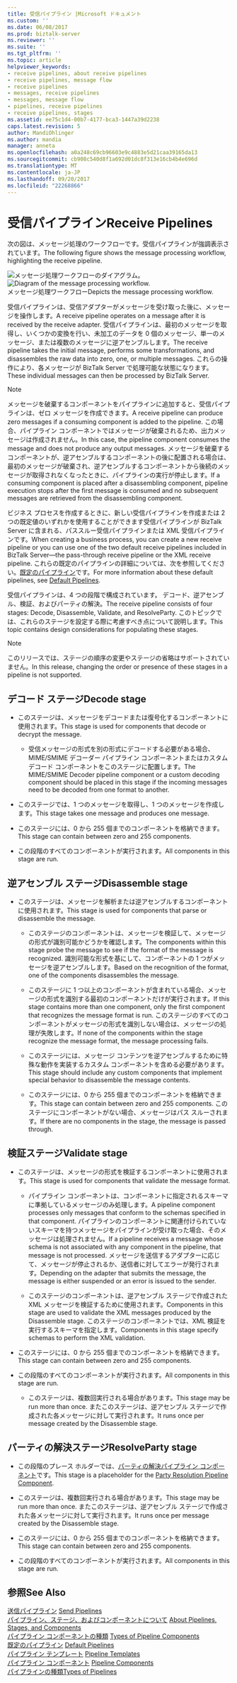 ```yaml
---
title: 受信パイプライン |Microsoft ドキュメント
ms.custom: ''
ms.date: 06/08/2017
ms.prod: biztalk-server
ms.reviewer: ''
ms.suite: ''
ms.tgt_pltfrm: ''
ms.topic: article
helpviewer_keywords:
- receive pipelines, about receive pipelines
- receive pipelines, message flow
- receive pipelines
- messages, receive pipelines
- messages, message flow
- pipelines, receive pipelines
- receive pipelines, stages
ms.assetid: ee75c1d4-00b7-4177-bca3-1447a39d2238
caps.latest.revision: 5
author: MandiOhlinger
ms.author: mandia
manager: anneta
ms.openlocfilehash: a0a248c69cb96603e9c4883e5d21caa39165da13
ms.sourcegitcommit: cb908c540d8f1a692d01dc8f313e16cb4b4e696d
ms.translationtype: MT
ms.contentlocale: ja-JP
ms.lasthandoff: 09/20/2017
ms.locfileid: "22268866"
---
```

# <a name="receive-pipelines"></a><span data-ttu-id="29050-102">受信パイプライン</span><span class="sxs-lookup"><span data-stu-id="29050-102">Receive Pipelines</span></span>
<span data-ttu-id="29050-103">次の図は、メッセージ処理のワークフローです。受信パイプラインが強調表示されています。</span><span class="sxs-lookup"><span data-stu-id="29050-103">The following figure shows the message processing workflow, highlighting the receive pipeline.</span></span>  
  
 <span data-ttu-id="29050-104">![メッセージ処理ワークフローのダイアグラム。](../core/media/ebiz-dev-busprcsb.gif "ebiz_dev_busprcsb")</span><span class="sxs-lookup"><span data-stu-id="29050-104">![Diagram of the message processing workflow.](../core/media/ebiz-dev-busprcsb.gif "ebiz_dev_busprcsb")</span></span>  
<span data-ttu-id="29050-105">メッセージ処理ワークフロー</span><span class="sxs-lookup"><span data-stu-id="29050-105">Depicts the message processing workflow.</span></span>  
  
 <span data-ttu-id="29050-106">受信パイプラインは、受信アダプターがメッセージを受け取った後に、メッセージを操作します。</span><span class="sxs-lookup"><span data-stu-id="29050-106">A receive pipeline operates on a message after it is received by the receive adapter.</span></span> <span data-ttu-id="29050-107">受信パイプラインは、最初のメッセージを取得し、いくつかの変換を行い、未加工のデータを 0 個のメッセージ、単一のメッセージ、または複数のメッセージに逆アセンブルします。</span><span class="sxs-lookup"><span data-stu-id="29050-107">The receive pipeline takes the initial message, performs some transformations, and disassembles the raw data into zero, one, or multiple messages.</span></span> <span data-ttu-id="29050-108">これらの操作により、各メッセージが BizTalk Server で処理可能な状態になります。</span><span class="sxs-lookup"><span data-stu-id="29050-108">These individual messages can then be processed by BizTalk Server.</span></span>  
  
> [!NOTE]
>  <span data-ttu-id="29050-109">メッセージを破棄するコンポーネントをパイプラインに追加すると、受信パイプラインは、ゼロ メッセージを作成できます。</span><span class="sxs-lookup"><span data-stu-id="29050-109">A receive pipeline can produce zero messages if a consuming component is added to the pipeline.</span></span> <span data-ttu-id="29050-110">この場合、パイプライン コンポーネントではメッセージが破棄されるため、出力メッセージは作成されません。</span><span class="sxs-lookup"><span data-stu-id="29050-110">In this case, the pipeline component consumes the message and does not produce any output messages.</span></span> <span data-ttu-id="29050-111">メッセージを破棄するコンポーネントが、逆アセンブルするコンポーネントの後に配置される場合は、最初のメッセージが破棄され、逆アセンブルするコンポーネントから後続のメッセージが取得されなくなったときに、パイプラインの実行が停止します。</span><span class="sxs-lookup"><span data-stu-id="29050-111">If a consuming component is placed after a disassembling component, pipeline execution stops after the first message is consumed and no subsequent messages are retrieved from the disassembling component.</span></span>  
  
 <span data-ttu-id="29050-112">ビジネス プロセスを作成するときに、新しい受信パイプラインを作成または 2 つの既定値のいずれかを使用することができます受信パイプラインが BizTalk Server に含まれる、パススルー受信パイプラインまたは XML 受信パイプラインです。</span><span class="sxs-lookup"><span data-stu-id="29050-112">When creating a business process, you can create a new receive pipeline or you can use one of the two default receive pipelines included in BizTalk Server—the pass-through receive pipeline or the XML receive pipeline.</span></span> <span data-ttu-id="29050-113">これらの既定のパイプラインの詳細については、次を参照してください。[既定のパイプライン](../core/default-pipelines.md)です。</span><span class="sxs-lookup"><span data-stu-id="29050-113">For more information about these default pipelines, see [Default Pipelines](../core/default-pipelines.md).</span></span>  
  
 <span data-ttu-id="29050-114">受信パイプラインは、4 つの段階で構成されています。 デコード、逆アセンブル、検証、およびパーティの解決。</span><span class="sxs-lookup"><span data-stu-id="29050-114">The receive pipeline consists of four stages: Decode, Disassemble, Validate, and ResolveParty.</span></span> <span data-ttu-id="29050-115">このトピックでは、これらのステージを設定する際に考慮すべき点について説明します。</span><span class="sxs-lookup"><span data-stu-id="29050-115">This topic contains design considerations for populating these stages.</span></span>  
  
> [!NOTE]
>  <span data-ttu-id="29050-116">このリリースでは、ステージの順序の変更やステージの省略はサポートされていません。</span><span class="sxs-lookup"><span data-stu-id="29050-116">In this release, changing the order or presence of these stages in a pipeline is not supported.</span></span>  
  
## <a name="decode-stage"></a><span data-ttu-id="29050-117">デコード ステージ</span><span class="sxs-lookup"><span data-stu-id="29050-117">Decode stage</span></span>  
  
-   <span data-ttu-id="29050-118">このステージは、メッセージをデコードまたは復号化するコンポーネントに使用されます。</span><span class="sxs-lookup"><span data-stu-id="29050-118">This stage is used for components that decode or decrypt the message.</span></span>  
  
    -   <span data-ttu-id="29050-119">受信メッセージの形式を別の形式にデコードする必要がある場合、MIME/SMIME デコーダー パイプライン コンポーネントまたはカスタム デコード コンポーネントをこのステージに配置します。</span><span class="sxs-lookup"><span data-stu-id="29050-119">The MIME/SMIME Decoder pipeline component or a custom decoding component should be placed in this stage if the incoming messages need to be decoded from one format to another.</span></span>  
  
-   <span data-ttu-id="29050-120">このステージでは、1 つのメッセージを取得し、1 つのメッセージを作成します。</span><span class="sxs-lookup"><span data-stu-id="29050-120">This stage takes one message and produces one message.</span></span>  
  
-   <span data-ttu-id="29050-121">このステージには、0 から 255 個までのコンポーネントを格納できます。</span><span class="sxs-lookup"><span data-stu-id="29050-121">This stage can contain between zero and 255 components.</span></span>  
  
-   <span data-ttu-id="29050-122">この段階のすべてのコンポーネントが実行されます。</span><span class="sxs-lookup"><span data-stu-id="29050-122">All components in this stage are run.</span></span>  
  
## <a name="disassemble-stage"></a><span data-ttu-id="29050-123">逆アセンブル ステージ</span><span class="sxs-lookup"><span data-stu-id="29050-123">Disassemble stage</span></span>  
  
-   <span data-ttu-id="29050-124">このステージは、メッセージを解析または逆アセンブルするコンポーネントに使用されます。</span><span class="sxs-lookup"><span data-stu-id="29050-124">This stage is used for components that parse or disassemble the message.</span></span>  
  
    -   <span data-ttu-id="29050-125">このステージのコンポーネントは、メッセージを検証して、メッセージの形式が識別可能かどうかを確認します。</span><span class="sxs-lookup"><span data-stu-id="29050-125">The components within this stage probe the message to see if the format of the message is recognized.</span></span> <span data-ttu-id="29050-126">識別可能な形式を基にして、コンポーネントの 1 つがメッセージを逆アセンブルします。</span><span class="sxs-lookup"><span data-stu-id="29050-126">Based on the recognition of the format, one of the components disassembles the message.</span></span>  
  
    -   <span data-ttu-id="29050-127">このステージに 1 つ以上のコンポーネントが含まれている場合、メッセージの形式を識別する最初のコンポーネントだけが実行されます。</span><span class="sxs-lookup"><span data-stu-id="29050-127">If this stage contains more than one component, only the first component that recognizes the message format is run.</span></span> <span data-ttu-id="29050-128">このステージのすべてのコンポーネントがメッセージの形式を識別しない場合は、メッセージの処理が失敗します。</span><span class="sxs-lookup"><span data-stu-id="29050-128">If none of the components within the stage recognize the message format, the message processing fails.</span></span>  
  
    -   <span data-ttu-id="29050-129">このステージには、メッセージ コンテンツを逆アセンブルするために特殊な動作を実装するカスタム コンポーネントを含める必要があります。</span><span class="sxs-lookup"><span data-stu-id="29050-129">This stage should include any custom components that implement special behavior to disassemble the message contents.</span></span>  
  
    -   <span data-ttu-id="29050-130">このステージには、0 から 255 個までのコンポーネントを格納できます。</span><span class="sxs-lookup"><span data-stu-id="29050-130">This stage can contain between zero and 255 components.</span></span> <span data-ttu-id="29050-131">このステージにコンポーネントがない場合、メッセージはパス スルーされます。</span><span class="sxs-lookup"><span data-stu-id="29050-131">If there are no components in the stage, the message is passed through.</span></span>  
  
## <a name="validate-stage"></a><span data-ttu-id="29050-132">検証ステージ</span><span class="sxs-lookup"><span data-stu-id="29050-132">Validate stage</span></span>  
  
-   <span data-ttu-id="29050-133">このステージは、メッセージの形式を検証するコンポーネントに使用されます。</span><span class="sxs-lookup"><span data-stu-id="29050-133">This stage is used for components that validate the message format.</span></span>  
  
    -   <span data-ttu-id="29050-134">パイプライン コンポーネントは、コンポーネントに指定されるスキーマに準拠しているメッセージのみ処理します。</span><span class="sxs-lookup"><span data-stu-id="29050-134">A pipeline component processes only messages that conform to the schemas specified in that component.</span></span> <span data-ttu-id="29050-135">パイプラインのコンポーネントに関連付けられていないスキーマを持つメッセージをパイプラインが受け取った場合、そのメッセージは処理されません。</span><span class="sxs-lookup"><span data-stu-id="29050-135">If a pipeline receives a message whose schema is not associated with any component in the pipeline, that message is not processed.</span></span> <span data-ttu-id="29050-136">メッセージを送信するアダプターに応じて、メッセージが停止されるか、送信者に対してエラーが発行されます。</span><span class="sxs-lookup"><span data-stu-id="29050-136">Depending on the adapter that submits the message, the message is either suspended or an error is issued to the sender.</span></span>  
  
    -   <span data-ttu-id="29050-137">このステージのコンポーネントは、逆アセンブル ステージで作成された XML メッセージを検証するために使用されます。</span><span class="sxs-lookup"><span data-stu-id="29050-137">Components in this stage are used to validate the XML messages produced by the Disassemble stage.</span></span> <span data-ttu-id="29050-138">このステージのコンポーネントでは、XML 検証を実行するスキーマを指定します。</span><span class="sxs-lookup"><span data-stu-id="29050-138">Components in this stage specify schemas to perform the XML validation.</span></span>  
  
-   <span data-ttu-id="29050-139">このステージには、0 から 255 個までのコンポーネントを格納できます。</span><span class="sxs-lookup"><span data-stu-id="29050-139">This stage can contain between zero and 255 components.</span></span>  
  
-   <span data-ttu-id="29050-140">この段階のすべてのコンポーネントが実行されます。</span><span class="sxs-lookup"><span data-stu-id="29050-140">All components in this stage are run.</span></span>  
  
    -   <span data-ttu-id="29050-141">このステージは、複数回実行される場合があります。</span><span class="sxs-lookup"><span data-stu-id="29050-141">This stage may be run more than once.</span></span> <span data-ttu-id="29050-142">またこのステージは、逆アセンブル ステージで作成された各メッセージに対して実行されます。</span><span class="sxs-lookup"><span data-stu-id="29050-142">It runs once per message created by the Disassemble stage.</span></span>  
  
## <a name="resolveparty-stage"></a><span data-ttu-id="29050-143">パーティの解決ステージ</span><span class="sxs-lookup"><span data-stu-id="29050-143">ResolveParty stage</span></span>  
  
-   <span data-ttu-id="29050-144">この段階のプレース ホルダーでは、[パーティの解決パイプライン コンポーネント](../core/party-resolution-pipeline-component.md)です。</span><span class="sxs-lookup"><span data-stu-id="29050-144">This stage is a placeholder for the [Party Resolution Pipeline Component](../core/party-resolution-pipeline-component.md).</span></span>  
  
-   <span data-ttu-id="29050-145">このステージは、複数回実行される場合があります。</span><span class="sxs-lookup"><span data-stu-id="29050-145">This stage may be run more than once.</span></span> <span data-ttu-id="29050-146">またこのステージは、逆アセンブル ステージで作成された各メッセージに対して実行されます。</span><span class="sxs-lookup"><span data-stu-id="29050-146">It runs once per message created by the Disassemble stage.</span></span>  
  
-   <span data-ttu-id="29050-147">このステージには、0 から 255 個までのコンポーネントを格納できます。</span><span class="sxs-lookup"><span data-stu-id="29050-147">This stage can contain between zero and 255 components.</span></span>  
  
-   <span data-ttu-id="29050-148">この段階のすべてのコンポーネントが実行されます。</span><span class="sxs-lookup"><span data-stu-id="29050-148">All components in this stage are run.</span></span>  
  
## <a name="see-also"></a><span data-ttu-id="29050-149">参照</span><span class="sxs-lookup"><span data-stu-id="29050-149">See Also</span></span>  
 <span data-ttu-id="29050-150">[送信パイプライン](../core/send-pipelines.md) </span><span class="sxs-lookup"><span data-stu-id="29050-150">[Send Pipelines](../core/send-pipelines.md) </span></span>  
 <span data-ttu-id="29050-151">[パイプライン、ステージ、およびコンポーネントについて](../core/about-pipelines-stages-and-components.md) </span><span class="sxs-lookup"><span data-stu-id="29050-151">[About Pipelines, Stages, and Components](../core/about-pipelines-stages-and-components.md) </span></span>  
 <span data-ttu-id="29050-152">[パイプライン コンポーネントの種類](../core/types-of-pipeline-components.md) </span><span class="sxs-lookup"><span data-stu-id="29050-152">[Types of Pipeline Components](../core/types-of-pipeline-components.md) </span></span>  
 <span data-ttu-id="29050-153">[既定のパイプライン](../core/default-pipelines.md) </span><span class="sxs-lookup"><span data-stu-id="29050-153">[Default Pipelines](../core/default-pipelines.md) </span></span>  
 <span data-ttu-id="29050-154">[パイプライン テンプレート](../core/pipeline-templates.md) </span><span class="sxs-lookup"><span data-stu-id="29050-154">[Pipeline Templates](../core/pipeline-templates.md) </span></span>  
 <span data-ttu-id="29050-155">[パイプライン コンポーネント](../core/pipeline-components.md) </span><span class="sxs-lookup"><span data-stu-id="29050-155">[Pipeline Components](../core/pipeline-components.md) </span></span>  
 [<span data-ttu-id="29050-156">パイプラインの種類</span><span class="sxs-lookup"><span data-stu-id="29050-156">Types of Pipelines</span></span>](../core/types-of-pipelines.md)